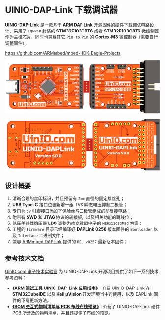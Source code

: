 # UINIO-DAP-Link 下载调试器

[**UINIO-DAP-Link**](https://gitee.com/uinika/UINIO-DAP-Link) 是一款基于 [**ARM DAP Link**](https://daplink.io/) 开源固件的硬件下载调试电路设计，采用了 `LQFP48` 封装的 **STM32F103CBT6** 或者 **STM32F103C8T6** 微控制器作为主控芯片，同时也兼容其它 `Pin to Pin` 的 **Cortex-M3** 微控制器（需要自行调整固件）。

https://github.com/ARMmbed/mbed-HDK-Eagle-Projects

![](./Images/PCB-3D-1.png)

![](./Images/PCB-3D-2.png)

## 设计概要

1. 清晰合理的丝印标识，并且预留有 `2mm` 直径的固定螺丝孔；
2. **USB Type-C** 接口位置新增一组 TVS 瞬态电压抑制二极管；
3. 专门为 `5V` 引脚接口添加了保险丝与二极管组成的防反接电路；
4. 附带有 **SWD** 和 **JTAG** 协议的转接板，以及相关功能的跳线位；
5. 低压差线性稳压器 **LDO** 调整为南京微盟电子的 `ME6211C33M5G` 方案；
6. 工程的 `Firmware` 目录已经编译好 **DAPLink 0258** 版本固件的 `Bootloader` 以及 `Interface` 二进制文件；
7. 兼容 [ARMmbed DAPLink](https://github.com/ARMmbed/DAPLink/releases/tag/v0257) 提供的 `REL v0257` 最新版本固件；

## 参考技术文档

[UinIO.com 电子技术实验室](http://uinio.com/) 为 UINIO-DAP-Link 开源项目提供了如下一系列技术参考资料：

- [**《ARM 调试工具 UINIO-DAP-Link 应用指南》**](http://uinio.com/Project/UINIO-DAP-Link/)：介绍 UINIO-DAP-Link 在 **STM32CubeIDE** 以及 **Keil µVision** 开发环境当中的使用，以及 DAPLink 固件的下载更新方法。
- [**《BOM 交互式物料清单与 PCB 布线在线预览》**](http://uinio.com/archives/BOM/UINIO-DAP-Link.html)：介绍了 UINIO-DAP-Link 硬件 PCB 所涉及的物料清单，并且还提供了布线的预览。
